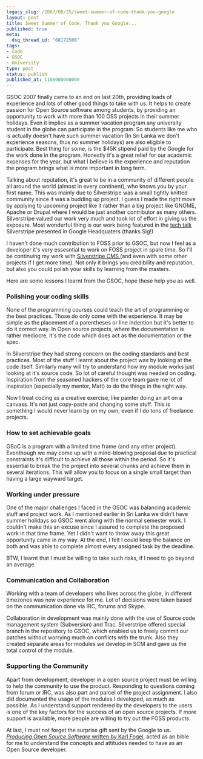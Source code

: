 ```yaml
---
legacy_slug: /2007/08/25/sweet-summer-of-code-thank-you-google
layout: post
title: Sweet Summer of Code, Thank you Google...
published: true
meta:
  dsq_thread_id: "68172506"
tags:
- Code
- GSOC
- University
type: post
status: publish
published_at: 1188000000000
---
```

GSOC 2007 finally came to an end on last 20th, providing loads of experience and lots of other good things to take with us. It helps to create passion for Open Source software among students, by providing an opportunity to work with more than 100 OSS projects in their summer holidays. Even it implies as a summer vacation program any university student in the globe can participate in the program. So students like me who is actually doesn't have such summer vacation (In Sri Lanka we don't experience seasons, thus no summer holidays) are also eligible to participate. Best thing for some, is the $45K stipend paid by the Google for the work done in the program. Honestly it's a great relief for our academic expenses for the year, but what I believe is the experience and reputation the program brings what is more important in long term.

Talking about reputation, it's great to be in a community of different people all around the world (almost in every continent), who knows you by your first name. This was mainly due to Silverstripe was a small tightly knitted community since it was a budding up project. I guess I made the right move by applying to upcoming project like it rather than a big project like GNOME, Apache or Drupal where I would be just another contributor as many others. Silverstripe valued our work very much and took lot of effort in giving us the exposure. Most wonderful thing is our work being featured in the <a href="http://video.google.com/url?docid=8511554082612415142&esrc=rss_uds&ev=v&q=user%3A%22Google%2BengEDU%22&srcurl=http%3A%2F%2Fvideo.google.com%2Fvideoplay%3Fdocid%3D8511554082612415142&vidurl=%2Fvideoplay%3Fdocid%3D8511554082612415142%26q%3Duser%253A%2522Google%2BengEDU%2522%26hl%3Den&usg=AL29H23IatzvxQNZP1dq5MQ42Sp4AIf52g">tech talk</a> Silverstripe presented in Google Headquaters (thanks Sig!)

I haven't done much contribution to FOSS prior to GSOC, but now I feel as a developer it's very essesntial to work on FOSS project in spare time. So I'll be continuing my work with <a href="http://www.silverstripe.com">Silverstripe CMS </a>(and even with some other projects if I get more time). Not only it brings you credibility and reputation, but also you could polish your skills by learning from the masters.

Here are some lessons I learnt from the GSOC, hope these help you as well.
<h3>Polishing your coding skills</h3>
None of the programming courses could teach the art of programming or the best practices. Those do only come with the experience. It may be simple as the placement of a parentheses or line indention but it's better to do it correct way.  In Open source projects, where the documentation is rather mediocre, it's the code which does act as the documentation or the spec.

In Silverstripe they had strong concern on the coding standards and best practices. Most of the stuff I learnt about the project was by looking at the code itself. Similarly many will try to understand how my module works just looking at it's source code. So lot of careful thought was needed on coding. Inspiration from the seasoned hackers of the core team gave me lot of inspiration (especially my mentor, Matt) to do the things in the right way.

Now I treat coding as a creative exercise, like painter doing an art on a canvass. It's not just copy-paste and changing some stuff. This is something I would never learn by on my own, even if I do tons of freelance projects.
<h3>How to set achievable goals</h3>
GSoC is a program with a limited time frame (and any other project). Eventhough we may come up with a mind-blowing proposal due to practical constraints it's difficult to achieve all those within the period. So it's essential to break the the project into several chunks and achieve them in several iterations.  This will allow you to focus on a single small target than having a large wayward target.
<h3>Working under pressure</h3>
One of the major challenges I faced in the GSOC was balancing academic stuff and project work. As I mentioned earlier in Sri Lanka we didn't have summer holidays so GSOC went along with the normal semester work. I couldn't make this an excuse since I assured to complete the proposed work in that time frame. Yet I didn't want to throw away this great opportunity came in my way. At the end, I felt I could keep the balance on both and was able to complete almost every assigned task by the deadline.

BTW, I learnt that I must be willing to take such risks, if I need to go beyond an average.
<h3>Communication and Collaboration</h3>
Working with a team of developers who lives across the globe, in different timezones was new experience for me. Lot of decisions were taken based on the communication done via IRC, forums and Skype.

Collaboration in development was mainly done with the use of Source code management system (Subversion) and Trac.   Silverstripe offered special branch in the repository to GSOC, which enabled us to freely commit our patches without worrying much on confilcts with the trunk. Also they created separate areas for modules we develop in SCM and gave us the total control of the module.
<h3>Supporting the Community</h3>
Apart from development, developer in a open source project must be willing to help the community to use the product. Responding to questions coming from forum or IRC, was also part and parcel of the project assignment. I also did documented the usage of the modules I developed, as much as possible. As I understand support rendered by the developers to the users is one of the key factors for the success of an open source projects. If more support is available, more people are willing to try out the FOSS products.

At last, I must not forget the surprise gift sent by the Google to us. <a href="http://www.producingoss.com/"><em>Producing Open Source Software</em> written by Karl Fogel</a>, acted as an bible for me to understand the concepts and attitudes needed to have  as an Open Source developer.
